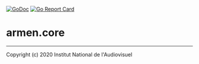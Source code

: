 [![GoDoc](https://godoc.org/github.com/arnumina/armen.core?status.svg)](https://godoc.org/github.com/arnumina/armen.core)
[![Go Report Card](https://goreportcard.com/badge/github.com/arnumina/armen.core)](https://goreportcard.com/report/github.com/arnumina/armen.core)

# armen.core

---
Copyright (c) 2020 Institut National de l'Audiovisuel
